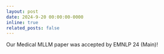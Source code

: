 ```yaml
---
layout: post
date: 2024-9-20 00:00:00-0000
inline: true
related_posts: false
---
```

Our Medical MLLM paper was accepted by EMNLP 24 (Main)!
